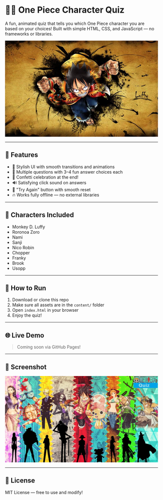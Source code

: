 # 🏴‍☠️ One Piece Character Quiz

A fun, animated quiz that tells you which One Piece character you are based on your choices! Built with simple HTML, CSS, and JavaScript — no frameworks or libraries.

![screenshot](content/luffy.jpg)

---

## 🌟 Features

- 🎨 Stylish UI with smooth transitions and animations  
- 🧠 Multiple questions with 3–4 fun answer choices each  
- 🎉 Confetti celebration at the end!  
- 🔊 Satisfying click sound on answers  
- 🔁 "Try Again" button with smooth reset  
- 🔥 Works fully offline — no external libraries

---

## 🧩 Characters Included

- Monkey D. Luffy  
- Roronoa Zoro  
- Nami  
- Sanji  
- Nico Robin  
- Chopper  
- Franky  
- Brook  
- Usopp  

---

## 🚀 How to Run

1. Download or clone this repo  
2. Make sure all assets are in the `content/` folder  
3. Open `index.html` in your browser  
4. Enjoy the quiz!

---

## 🌐 Live Demo

> Coming soon via GitHub Pages!

---

## 📸 Screenshot

![Quiz UI](content/background.jpg)

---

## 📜 License

MIT License — free to use and modify!
